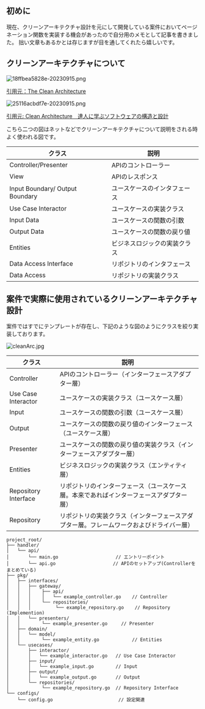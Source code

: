 ## 初めに
現在、クリーンアーキテクチャ設計を元にして開発している案件においてページネーション関数を実装する機会があったので自分用のメモとして記事を書きました。
拙い文章もあるかとは存じますが目を通してくれたら嬉しいです。

## クリーンアーキテクチャについて
![18ffbea5828e-20230915.png](https://qiita-image-store.s3.ap-northeast-1.amazonaws.com/0/3672923/8ada20fa-6733-4ee1-bd52-b37f2821a3e1.png)

[引用元：The Clean Architecture](https://blog.cleancoder.com/uncle-bob/2012/08/13/the-clean-architecture.html)

![25116acbdf7e-20230915.png](https://qiita-image-store.s3.ap-northeast-1.amazonaws.com/0/3672923/23833343-1d35-4d03-a6bd-e7d8c4f4b442.png)

[引用元: Clean Architecture　達人に学ぶソフトウェアの構造と設計](https://www.amazon.co.jp/dp/4048930656)

こちら二つの図はネットなどでクリーンアーキテクチャについて説明をされる時よく使われる図です。

| クラス              | 説明                                    |
|--------------------------|-----------------------------------------|
| Controller/Presenter           | APIのコントローラー                     |
| View                     | APIのレスポンス                         |
| Input Boundary/ Output Boundary           | ユースケースのインタフェース           |
| Use Case Interactor      | ユースケースの実装クラス               |
| Input Data               | ユースケースの関数の引数               |
| Output Data              | ユースケースの関数の戻り値             |
| Entities                 | ビジネスロジックの実装クラス           |
| Data Access Interface    | リポジトリのインタフェース             |
| Data Access              | リポジトリの実装クラス                 |

## 案件で実際に使用されているクリーンアーキテクチャ設計

案件ではすでにテンプレートが存在し、下記のような図のようにクラスを絞り実装しております。

![cleanArc.jpg](https://qiita-image-store.s3.ap-northeast-1.amazonaws.com/0/3672923/b8db269e-acae-42fa-8eab-50e713e58b65.jpeg)

| クラス                      | 説明                                                                         |
|----------------------------|------------------------------------------------------------------------------|
| Controller                 | APIのコントローラー（インターフェースアダプター層）                          |
| Use Case Interactor        | ユースケースの実装クラス（ユースケース層）                                   |
| Input                      | ユースケースの関数の引数（ユースケース層）                                   |
| Output                     | ユースケースの関数の戻り値のインターフェース（ユースケース層）               |
| Presenter                  | ユースケースの関数の戻り値の実装クラス（インターフェースアダプター層）      |
| Entities                   | ビジネスロジックの実装クラス（エンティティ層）                               |
| Repository Interface       | リポジトリのインターフェース（ユースケース層。本来であればインターフェースアダプター層）                |
| Repository                 | リポジトリの実装クラス（インターフェースアダプター層。フレームワークおよびドライバー層）                   |



```
project_root/
├── handler/
│   └── api/
│       └── main.go                     // エントリーポイント
│       └── api.go                     // APIのセットアップ(Controllerをまとめている)
├── pkg/
│   ├── interfaces/
│   │   ├── gateway/
│   │   │    ├── api/
│   │   │    │   └── example_controller.go    // Controller
│   │   │    └── repositories/
│   │   │         └── example_repository.go    // Repository (Implemention)
│   │   └── presenters/
│   │        └── example_presenter.go     // Presenter
│   ├── domain/
│   │   └── model/            
│   │        └── example_entity.go            // Entities
│   └── usecases/
│       ├── interactor/
│       │   └── example_interactor.go   // Use Case Interactor
│       ├── input/
│       │   └── example_input.go        // Input
│       ├── output/
│       │   └── example_output.go       // Output
│       └── repositories/
│            └── example_repository.go  // Repository Interface
└── configs/
    └── config.go                        // 設定関連
```

